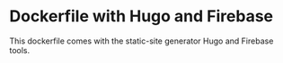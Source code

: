 # Dockerfile with Hugo and Firebase

This dockerfile comes with the static-site generator Hugo and Firebase tools.
